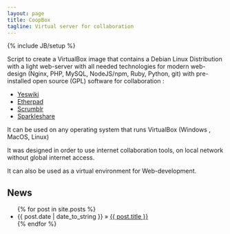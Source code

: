 ```yaml
---
layout: page
title: CoopBox
tagline: Virtual server for collaboration
---
```

{% include JB/setup %}

Script to create a VirtualBox image that contains a Debian Linux Distribution with a light web-server with all needed technologies for modern web-design (Nginx, PHP, MySQL, NodeJS/npm, Ruby, Python, git) with pre-installed open source (GPL) software for collaboration :
 - [Yeswiki](http://yeswiki.net)
 - [Etherpad](http://etherpad.org)
 - [Scrumblr](https://github.com/aliasaria/scrumblr)
 - [Sparkleshare](http://sparkleshare.org)

It can be used on any operating system that runs VirtualBox (Windows , MacOS, Linux)

It was designed in order to use internet collaboration tools, on local network without global internet access.

It can also be used as a virtual environment for Web-development.



News
----
<ul class="posts">
  {% for post in site.posts %}
    <li><span>{{ post.date | date_to_string }}</span> &raquo; <a href="{{ BASE_PATH }}{{ post.url }}">{{ post.title }}</a></li>
  {% endfor %}
</ul>